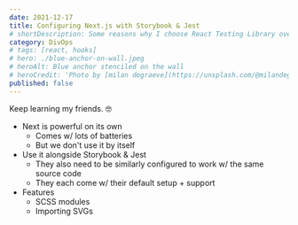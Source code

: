 ```yaml
---
date: 2021-12-17
title: Configuring Next.js with Storybook & Jest
# shortDescription: Some reasons why I choose React Testing Library over Enzyme for testing React components
category: DivOps
# tags: [react, hooks]
# hero: ./blue-anchor-on-wall.jpeg
# heroAlt: Blue anchor stenciled on the wall
# heroCredit: 'Photo by [milan degraeve](https://unsplash.com/@milandegraeve)'
published: false
---
```


Keep learning my friends. 🤓

- Next is powerful on its own
  - Comes w/ lots of batteries
  - But we don't use it by itself
- Use it alongside Storybook & Jest
  - They also need to be similarly configured to work w/ the same source code
  - They each come w/ their default setup + support
- Features
  - SCSS modules
  - Importing SVGs
